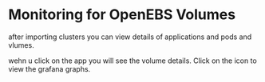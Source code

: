 # Monitoring for OpenEBS Volumes

after importing clusters you can view details of applications and pods and vlumes.

wehn u click on the app you will see the volume details. Click on the icon to view the grafana graphs.



